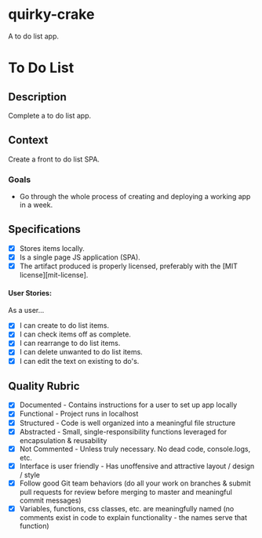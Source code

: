 # quirky-crake
A to do list app.
# To Do List
## Description

Complete a to do list app.

## Context

Create a front to do list SPA.

### Goals
- Go through the whole process of creating and deploying a working app in a week.

## Specifications
- [X] Stores items locally.
- [X] Is a single page JS application (SPA).
- [X] The artifact produced is properly licensed, preferably with the [MIT license][mit-license].

#### User Stories:
As a user...
- [X] I can create to do list items.
- [X] I can check items off as complete.
- [X] I can rearrange to do list items. 
- [X] I can delete unwanted to do list items.
- [X] I can edit the text on existing to do's.

## Quality Rubric
- [x] Documented - Contains instructions for a user to set up app locally
- [X] Functional - Project runs in localhost
- [x] Structured - Code is well organized into a meaningful file structure
- [x] Abstracted - Small, single-responsibility functions leveraged for encapsulation & reusability
- [x] Not Commented - Unless truly necessary. No dead code, console.logs, etc.
- [x] Interface is user friendly - Has unoffensive and attractive layout / design / style
- [x] Follow good Git team behaviors (do all your work on branches & submit pull requests for review before merging to master and meaningful commit messages)
- [x] Variables, functions, css classes, etc. are meaningfully named (no comments exist in code to explain functionality - the names serve that function)
